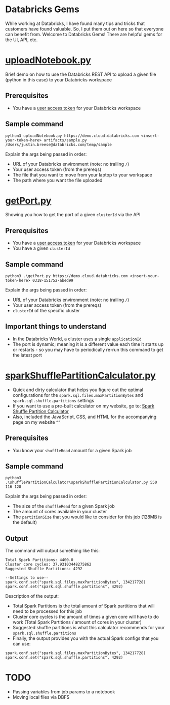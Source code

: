 # Databricks Gems
While working at Databricks, I have found many tips and tricks that customers have found valuable. So, I put them out on here so that everyone can benefit from. Welcome to Databricks Gems! There are helpful gems for the UI, API, etc.

# [uploadNotebook.py](../master/uploadNotebook.py)
Brief demo on how to use the Databricks REST API to upload a given file (python in this case) to your Databricks workspace

## Prerequisites
* You have a [user access token](https://docs.databricks.com/dev-tools/api/latest/authentication.html) for your Databricks workspace 

## Sample command
`python3 uploadNotebook.py https://demo.cloud.databricks.com <insert-your-token-here> artifacts/sample.py /Users/justin.breese@databricks.com/temp/sample`

Explain the args being passed in order:
* URL of your Databricks environment (note: no trailing `/`)
* Your user access token (from the prereqs)
* The file that you want to move from your laptop to your workspace
* The path where you want the file uploaded

# [getPort.py](../master/getPort.py)
Showing you how to get the port of a given `clusterId` via the API

## Prerequisites
* You have a [user access token](https://docs.databricks.com/dev-tools/api/latest/authentication.html) for your Databricks workspace
* You have a given `clusterId`

## Sample command
`python3 .\getPort.py https://demo.cloud.databricks.com <insert-your-token-here> 0318-151752-abed99`

Explain the args being passed in order:
* URL of your Databricks environment (note: no trailing `/`)
* Your user access token (from the prereqs)
* `clusterId` of the specific cluster

## Important things to understand
* In the Databricks World, a cluster uses a single `applicationId`
* The port is dynamic; meaning it is a different value each time it starts up or restarts - so you may have to periodically re-run this command to get the latest port

# [sparkShufflePartitionCalculator.py](../master/shufflePartitionCalculator/sparkShufflePartitionCalculator.py)
* Quick and dirty calculator that helps you figure out the optimal configurations for the `spark.sql.files.maxPartitionBytes` and `spark.sql.shuffle.partitions` settings
* If you want to use a pre-built calculator on my website, go to: [Spark Shuffle Partition Calculator](http://justinbreese.com/shuffle-partition-calculator/)
* Also, included the JavaScript, CSS, and HTML for the accompanying page on my website ^^

## Prerequisites
* You know your `shuffleRead` amount for a given Spark job

## Sample command
`python3 .\shufflePartitionCalculator\sparkShufflePartitionCalculator.py 550 116 128`

Explain the args being passed in order:
* The size of the `shuffleRead` for a given Spark job
* The amount of cores available in your cluster
* The `partitionSize` that you would like to consider for this job (128MB is the default)

## Output
The command will output something like this:
```
Total Spark Partitions: 4400.0
Cluster core cycles: 37.93103448275862
Suggested Shuffle Partitions: 4292

--Settings to use--
spark.conf.set("spark.sql.files.maxPartitionBytes", 134217728)
spark.conf.set("spark.sql.shuffle.partitions", 4292)
```

Description of the output:
* Total Spark Partitions is the total amount of Spark partitions that will need to be processed for this job
* Cluster core cycles is the amount of times a given core will have to do work (Total Spark Partitions / amount of cores in your cluster)
* Suggested shuffle partitions is what this calculator recommends for your `spark.sql.shuffle.partitions`
* Finally, the output provides you with the actual Spark configs that you can use: 
``` 
spark.conf.set("spark.sql.files.maxPartitionBytes", 134217728)
spark.conf.set("spark.sql.shuffle.partitions", 4292)
```

# TODO
* Passing variables from job params to a notebook
* Moving local files via DBFS